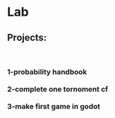 # Lab
<h2>Projects:</h2><br>
<h3>1-probability handbook <br><br>2-complete one tornoment cf<br><br>3-make first game in godot</h3>
